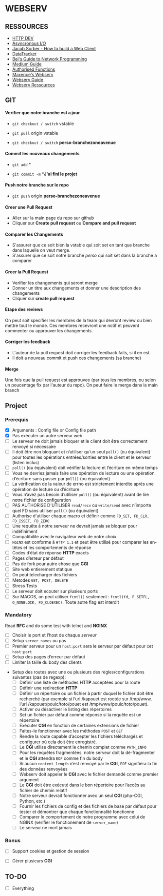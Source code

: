 # WEBSERV 

## RESSOURCES

- [ HTTP DEV ](https://http.dev/)
- [ Asyncronous I/O ](https://youtu.be/tAGF0T2cXRA)
- [ Jacob Sorber - How to build a Web Client ](https://youtu.be/bdIiTxtMaKA)
- [ DataTracker ](https://datatracker.ietf.org/doc/html/rfc2616)
- [ Bej's Guide to Network Programming ](https://beej.us/guide/bgnet/html/split/)
- [ Medium Guide ](https://medium.com/from-the-scratch/http-server-what-do-you-need-to-know-to-build-a-simple-http-server-from-scratch-d1ef8945e4fa)
- [ Authorised Functions ](https://free-mimosa-2dd.notion.site/Fonctions-autorisees-41b6c35f8c854d75992ee6bc7edf3001?pvs=4)
- [ Maxence's Webserv ](https://github.com/mbocquel/42_cursus/tree/main/52_webserv)
- [ Webserv Guide ](https://github.com/Kaydooo/Webserv_42)
- [ Webserv Ressources ](https://github.com/cclaude42/webserv)

## GIT 

#### Verifier que notre branche est a jour

- ```git checkout / switch``` vstable

- ```git pull``` origin vstable

- ```git checkout / switch``` **perso-branchezoneavenue**

#### Commit les nouveaux changements

- ```git add``` *

- ```git commit -m``` ***J'ai fini le projet**

#### Push notre branche sur le repo

- ```git push``` origin **perso-branchezoneavenue**

#### Creer une Pull Request

- Aller sur la main page du repo sur github
- Cliquer sur **Create pull request** ou **Compare and pull request**

#### Comparer les Changements

- S'assurer que ce soit bien la vstable qui soit set en tant que branche dans laquelle on veut merge.
- S'assurer que ce soit notre branche *perso* qui soit set dans la branche a comparer

#### Creer la Pull Request

- Verifier les changements qui seront merge
- Donner un titre aux changements et donner une description des changements
- Cliquer sur **create pull request**

#### Etape des reviews

On peut soit specifier les membres de la team qui devront review ou bien mettre tout le monde. Ces membres recevront une notif et peuvent commenter ou approuver les changements.

#### Corriger les feedback

- L'auteur de la pull request doit corriger les feedback faits, si il en est.
- Il doit a nouveau commit et push ces changements (sa branche)

#### Merge

Une fois que la pull request est approuvee (par tous les membres, ou selon un poucentage fix par l'auteur du repo). On peut faire le merge dans la main branch

## Project 

### Prerequis

- [x] Arguments : Config file or Config file path
- [x] Pas exécuter un autre serveur web
- [ ] Le serveur ne doit jamais bloquer et le client doit être correctement renvoyé si nécessaire
- [ ] Il doit être non bloquant et n’utiliser qu’un seul ```poll()``` (ou équivalent) pour toutes les opérations entrées/sorties entre le client et le serveur (listen inclus)
- [ ] ```poll()``` (ou équivalent) doit vérifier la lecture et l’écriture en même temps
- [ ] Vous ne devriez jamais faire une opération de lecture ou une opération d’écriture sans passer par ```poll()``` (ou équivalent)
- [ ] La vérification de la valeur de errno est strictement interdite après une opération de lecture ou d’écriture
- [ ] Vous n’avez pas besoin d’utiliser ```poll()``` (ou équivalent) avant de lire notre fichier de configuration
- [ ] PAS AUTHORISE D'UTILISER ```read/recv``` ou ```write/send``` avec n’importe quel FD sans utiliser ```poll()``` (ou équivalent)
- [ ] Authorise d'utiliser chaque macro et définir comme ```FD_SET, FD_CLR, FD_ISSET, FD_ZERO```
- [ ] Une requête à notre serveur ne devrait jamais se bloquer pour indéfiniment
- [ ] Compatibilite avec le navigateur web de notre choix
- [ ] ```NGINX``` est conforme à ```HTTP 1.1``` et peut être utilisé pour comparer les en-têtes et les comportements de réponse
- [ ] Codes d’état de réponse **HTTP** exacts
- [ ] Pages d’erreur par défaut
- [ ] Pas de fork pour autre chose que **CGI**
- [ ] Site web entierement statique
- [ ] On peut telecharger des fichiers
- [ ] Metodes ```GET, POST, DELETE```
- [ ] Stress Tests
- [ ] Le serveur doit ecouter sur plusieurs ports
- [ ] Sur MACOS, on peut utiliser ```fcntl()``` seulement : ```fcntl(fd, F_SETFL, O_NONBLOCK, FD_CLOEXEC)```. Toute autre flag est interdit

### Mandatory

Read **RFC** and do some test with telnet and **NGINX**

- [ ] Choisir le port et l’host de chaque *serveur*
- [ ] Setup ```server_names``` ou pas
- [ ] Premier serveur pour un ```host:port``` sera le serveur par défaut pour cet ```host:port```
- [ ] Setup des pages d’erreur par défaut
- [ ] Limiter la taille du body des clients
- Setup des routes avec une ou plusieurs des règles/configurations suivantes (pas de regexp): 
	- [ ] Définir une liste de méthodes **HTTP** acceptées pour la route
	- [ ] Définir une redirection **HTTP**
	- [ ] Définir un répertoire ou un fichier à partir duquel le fichier doit être recherché (par exemple si l’url /kapouet est rootée sur /tmp/www, l’url /kapouet/pouic/toto/pouet est /tmp/www/pouic/toto/pouet).
	- [ ] Activer ou désactiver le listing des répertoires
	- [ ] Set un fichier par défaut comme réponse si la requête est un répertoire
	- [ ] Exécuter **CGI** en fonction de certaines extensions de fichier
	- [ ] Faites-le fonctionner avec les méthodes ```POST``` et ```GET```
	- [ ] Rendre la route capable d’accepter les fichiers téléchargés et configurer où cela doit être enregistré.
	- [ ] Le **CGI** utilise directement le chemin complet comme ```PATH_INFO```
	- [ ] Pour les requêtes fragmentées, notre serveur doit la dé-fragmenter et le **CGI** attendra ```EOF``` comme fin du body
	- [ ] Si aucun ```content_length``` n’est renvoyé par le **CGI**, ```EOF``` signifiera la fin des données renvoyées
	- [ ] Webserv doit appeler le **CGI** avec le fichier demandé comme premier argument
	- [ ] Le **CGI** doit être exécuté dans le bon répertoire pour l’accès au fichier de chemin relatif
	- [ ] Notre serveur devrait fonctionner avec un seul **CGI** (php-CGI, Python, etc.)
	- [ ] Fournir les fichiers de config et des fichiers de base  par défaut pour tester et démontrer que chaque fonctionnalité fonctionne
	- [ ] Comparer le comportement de notre programme avec celui de NGINX (verifier le fonctionement de ```server_name```)
	- [ ] Le serveur ne mort jamais

### Bonus

- [ ] Support cookies et gestion de session
- [ ] Gèrer plusieurs **CGI**


## TO-DO

- [ ] Everything

